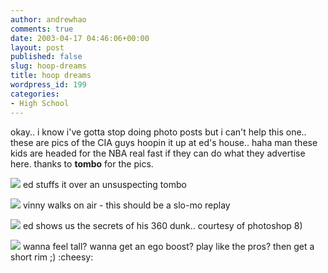 ```yaml
---
author: andrewhao
comments: true
date: 2003-04-17 04:46:06+00:00
layout: post
published: false
slug: hoop-dreams
title: hoop dreams
wordpress_id: 199
categories:
- High School
---
```


okay.. i know i've gotta stop doing photo posts but i can't help this one.. these are pics of the CIA guys hoopin it up at ed's house.. haha man these kids are headed for the NBA real fast if they can do what they advertise here. thanks to **tombo** for the pics.

![](http://gsgnine.arabiafish.com/img/blog/bball1.jpg)
ed stuffs it over an unsuspecting tombo

![](http://gsgnine.arabiafish.com/img/blog/bball2.jpg)
vinny walks on air - this should be a slo-mo replay

![](http://gsgnine.arabiafish.com/img/blog/bball3.jpg)
ed shows us the secrets of his 360 dunk.. courtesy of photoshop  8)

![](http://gsgnine.arabiafish.com/img/blog/bball4.jpg)
wanna feel tall? wanna get an ego boost? play like the pros? then get a short rim  ;)  :cheesy: 

